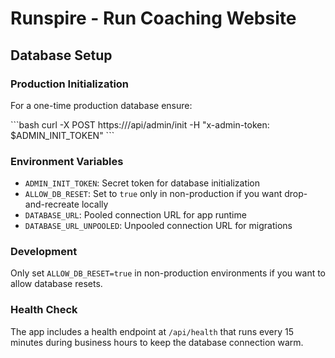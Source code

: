 # Runspire - Run Coaching Website

## Database Setup

### Production Initialization

For a one-time production database ensure:

\`\`\`bash
curl -X POST https://<domain>/api/admin/init -H "x-admin-token: $ADMIN_INIT_TOKEN"
\`\`\`

### Environment Variables

- `ADMIN_INIT_TOKEN`: Secret token for database initialization
- `ALLOW_DB_RESET`: Set to `true` only in non-production if you want drop-and-recreate locally
- `DATABASE_URL`: Pooled connection URL for app runtime
- `DATABASE_URL_UNPOOLED`: Unpooled connection URL for migrations

### Development

Only set `ALLOW_DB_RESET=true` in non-production environments if you want to allow database resets.

### Health Check

The app includes a health endpoint at `/api/health` that runs every 15 minutes during business hours to keep the database connection warm.
